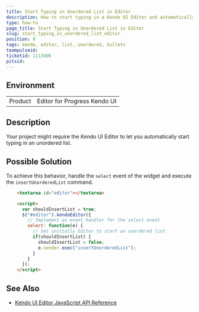 ```yaml
---
title: Start Typing in Unordered List in Editor
description: How to start typing in a Kendo UI Editor and automatically create <ul> and <li> elements.
type: how-to
page_title: Start Typing in Unordered List in Editor
slug: start_typing_in_unordered_list_editor
position: 0
tags: kendo, editor, list, unordered, bullets
teampulseid:
ticketid: 1113496
pitsid:
---
```


## Environment

<table>
 <tr>
  <td>Product</td>
  <td>Editor for Progress Kendo UI</td>
 </tr>
</table>

## Description

Your project might require the Kendo UI Editor to let you automatically start typing in an unordered list.

## Possible Solution

To achieve this behavior, handle the `select` event of the widget and execute the `insertUnorderedList` command.

````html
	<textarea id="editor"></textarea>

	<script>
	  var shouldInsertList = true;
	  $("#editor").kendoEditor({
	    // Implement an event handler for the select event
		select: function(e) {
		  // Set initially Editor to start an unordered list
		  if(shouldInsertList) {
			shouldInsertList = false;
			e.sender.exec("insertUnorderedList");
		  }
		}
	  });
	</script>
````

## See Also

* [Kendo UI Editor JavaScript API Reference](http://docs.telerik.com/kendo-ui/api/javascript/ui/editor)
